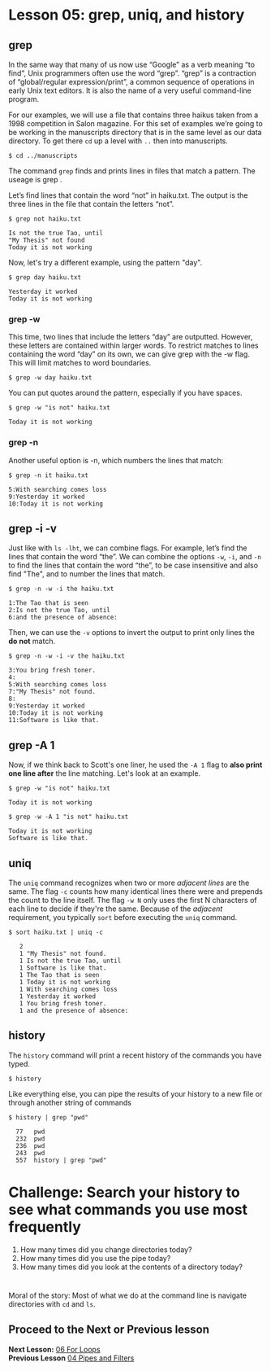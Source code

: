 # Lesson 05: grep, uniq, and history

## grep

In the same way that many of us now use “Google” as a verb meaning “to find”, Unix programmers often use the word “grep”. “grep” is a contraction of “global/regular expression/print”, a common sequence of operations in early Unix text editors. It is also the name of a very useful command-line program.

For our examples, we will use a file that contains three haikus taken from a 1998 competition in Salon magazine. For this set of examples we’re going to be working in the manuscripts directory that is in the same level as our data directory. To get there `cd` up a level with `..` then into manuscripts.

~~~ {.bash}
$ cd ../manuscripts
~~~

The command `grep` finds and prints lines in files that match a pattern. The useage is grep <pattern> <filenmame>.

Let’s find lines that contain the word “not” in haiku.txt. The output is the three lines in the file that contain the letters “not”.

~~~ {.bash}
$ grep not haiku.txt
~~~

~~~ {.output}
Is not the true Tao, until
"My Thesis" not found
Today it is not working
~~~

Now, let's try a different example, using the pattern "day".

~~~ {.bash}
$ grep day haiku.txt
~~~

~~~ {.output}
Yesterday it worked
Today it is not working
~~~

### grep -w

This time, two lines that include the letters “day” are outputted. However, these letters are contained within larger words. To restrict matches to lines containing the word “day” on its own, we can give grep with the -w flag. This will limit matches to word boundaries.

~~~ {.bash}
$ grep -w day haiku.txt
~~~

You can put quotes around the pattern, especially if you have spaces. 

~~~ {.bash}
$ grep -w "is not" haiku.txt
~~~

~~~ {.output}
Today it is not working
~~~

### grep -n

Another useful option is -n, which numbers the lines that match:

~~~ {.bash}
$ grep -n it haiku.txt
~~~

~~~ {.output}
5:With searching comes loss
9:Yesterday it worked
10:Today it is not working
~~~

## grep -i -v 

Just like with `ls -lht`, we can combine flags. For example, let’s find the lines that contain the word “the”. We can combine the options `-w`, `-i`, and `-n` to find the lines that contain the word “the”, to be case insensitive and also find "The", and to number the lines that match.

~~~ {.bash}
$ grep -n -w -i the haiku.txt
~~~

~~~ {.output}
1:The Tao that is seen
2:Is not the true Tao, until
6:and the presence of absence:
~~~

Then, we can use the `-v` options to invert the output to print only lines the **do not** match.

~~~ {.bash}
$ grep -n -w -i -v the haiku.txt
~~~

~~~ {.output}
3:You bring fresh toner.
4:
5:With searching comes loss
7:"My Thesis" not found.
8:
9:Yesterday it worked
10:Today it is not working
11:Software is like that.
~~~

## grep -A 1

Now, if we think back to Scott's one liner, he used the `-A 1` flag to **also print one line after** the line matching. Let's look at an example.

~~~ {.bash}
$ grep -w "is not" haiku.txt
~~~

~~~ {.output}
Today it is not working
~~~

~~~ {.bash}
$ grep -w -A 1 "is not" haiku.txt
~~~

~~~ {.output}
Today it is not working
Software is like that.
~~~

## uniq 

The `uniq` command  recognizes when two or more *adjacent lines* are the same. The flag `-c` counts how many identical lines there were and prepends the count to the line itself. The flag `-w N` only uses the first N characters of each line to decide if they're the same. Because of the *adjacent* requirement, you typically `sort` before executing the `uniq` command. 

~~~ {.bash}
$ sort haiku.txt | uniq -c 
~~~

~~~ {.output}
   2 
   1 "My Thesis" not found.
   1 Is not the true Tao, until
   1 Software is like that.
   1 The Tao that is seen
   1 Today it is not working
   1 With searching comes loss
   1 Yesterday it worked
   1 You bring fresh toner.
   1 and the presence of absence:
~~~

## history

The `history` command will print a recent history of the commands you have typed. 

~~~ {.bash}
$ history 
~~~

Like everything else, you can pipe the results of your history to a new file or through another string of commands

~~~ {.bash}
$ history | grep "pwd"
~~~

~~~ {.output}   
  77   pwd
  232  pwd
  236  pwd
  243  pwd
  557  history | grep "pwd" 
~~~


# Challenge: Search your history to see what commands you use most frequently

1. How many times did you change directories today?
2. How many times did you use the pipe today?
3. How many times did you look at the contents of a directory today?

# 
Moral of the story: Most of what we do at the command line is navigate directories with `cd` and `ls`. 


## Proceed to the Next or Previous lesson
**Next Lesson:** [06 For Loops](https://github.com/raynamharris/Shell_Intro_for_Transcriptomics/blob/master/06_ForLoops.md)    
**Previous Lesson** [04 Pipes and Filters](https://github.com/raynamharris/Shell_Intro_for_Transcriptomics/blob/master/04_PipesFilters.md)